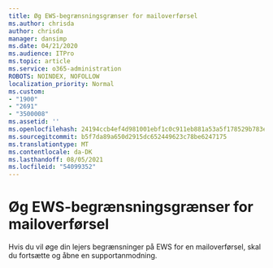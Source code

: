 ```yaml
---
title: Øg EWS-begrænsningsgrænser for mailoverførsel
ms.author: chrisda
author: chrisda
manager: dansimp
ms.date: 04/21/2020
ms.audience: ITPro
ms.topic: article
ms.service: o365-administration
ROBOTS: NOINDEX, NOFOLLOW
localization_priority: Normal
ms.custom:
- "1900"
- "2691"
- "3500008"
ms.assetid: ''
ms.openlocfilehash: 24194ccb4ef4d981001ebf1c0c911eb881a53a5f178529b783ee9114af944e90
ms.sourcegitcommit: b5f7da89a650d2915dc652449623c78be6247175
ms.translationtype: MT
ms.contentlocale: da-DK
ms.lasthandoff: 08/05/2021
ms.locfileid: "54099352"
---
```

# <a name="increase-ews-throttling-limits-for-mail-migration"></a>Øg EWS-begrænsningsgrænser for mailoverførsel

Hvis du vil øge din lejers begrænsninger på EWS for en mailoverførsel, skal du fortsætte og åbne en supportanmodning.
